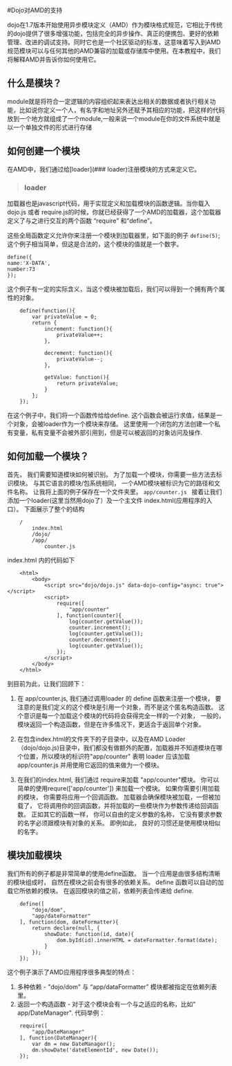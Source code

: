 #Dojo对AMD的支持

dojo在1.7版本开始使用异步模块定义（AMD）作为模块格式规范，它相比于传统的dojo提供了很多增强功能，包括完全的异步操作、真正的便携包、更好的依赖管理、改进的调试支持。同时它也是一个社区驱动的标准，这意味着写入到AMD规范模块可以与任何其他的AMD兼容的加载或存储库中使用。在本教程中，我们将解释AMD并告诉你如何使用它。
## 什么是模块？
module就是将符合一定逻辑的内容组织起来表达出相关的数据或者执行相关功能，比如说你定义一个人，有名字和地址另外还赋予其相应的功能，把这样的代码放到一个地方就组成了一个module,一般来说一个module在你的文件系统中就是以一个单独文件的形式进行存储
## 如何创建一个模块
在AMD中，我们通过给[loader](### loader)注册模块的方式来定义它。
> ### loader
  加载器也是javascript代码，用于实现定义和加载模块的函数逻辑。当你载入 dojo.js 或者 require.js的时候，你就已经获得了一个AMD的加载器，这个加载器定义了与之进行交互的两个函数 “require” 和“define”。

这些全局函数定义允许你来注册一个模块到加载器里，如下面的例子 `define(5)`;
这个例子相当简单，但这是合法的，这个模块的值就是一个数字。
```
define({
name:'X-DATA',
number:73
});
```
这个例子有一定的实际含义，当这个模块被加载后，我们可以得到一个拥有两个属性的对象。
```
    define(function(){  
        var privateValue = 0;  
        return {  
            increment: function(){  
                privateValue++;  
            },  
       
            decrement: function(){  
                privateValue--;  
            },  
       
            getValue: function(){  
                return privateValue;  
            }  
        };  
    });  
```
在这个例子中，我们将一个函数传给给define.  这个函数会被运行求值，结果是一个对象，会被loader作为一个模块来存储。 这里使用一个闭包的方法创建一个私有变量，私有变量不会被外部引用到，但是可以被返回的对象访问及操作.

## 如何加载一个模块？
首先， 我们需要知道模块如何被识别。 为了加载一个模块，你需要一些方法去标识模块。 与其它语言的模块/包系统相同， 一个AMD模块被标识为它的路径和文件名称。 让我将上面的例子保存在一个文件夹里。
`app/counter.js `
接着让我们添加一个loader(这里当然用dojo了）及一个主文件 index.html(应用程序的入口）。 下面展示了整个的结构
```
    /  
        index.html  
        /dojo/  
        /app/  
            counter.js  
```
index.html 内的代码如下
```
    <html>  
        <body>  
            <script src="dojo/dojo.js" data-dojo-config="async: true"></script>  
            <script>  
                require([  
                    "app/counter"  
                ], function(counter){  
                    log(counter.getValue());  
                    counter.increment();  
                    log(counter.getValue());  
                    counter.decrement();  
                    log(counter.getValue());  
                });  
            </script>  
        </body>  
    </html>  
```
到目前为此，让我们回顾下：

1. 在 app/counter.js, 我们通过调用loader 的 define 函数来注册一个模块， 要注意的是我们定义的这个模块是引用一个对象，而不是这个匿名构造函数。 这个意识是每一个加载这个模块的代码将会获得完全一样的一个对象， 一般的，模块返回一个构造函数，但是在许多情况下，更适合于返回单个对象。

2. 在包含index.html的文件夹下的子目录中，以及在AMD Loader（dojo/dojo.js)目录中，我们都没有做额外的配置，加载器并不知道模块在哪个位置，所以模块的标识符"app/counter"  表明 loader 应该加载 app/counter.js 并用使用它返回的值来做为一个模块。

3. 在我们的index.html, 我们通过 require来加载 "app/counter"模块。 你可以简单的使用requre(['app/counter']) 来加载一个模块。 如果你需要引用加载的模块， 你需要将应用一个回调函数。 加载器会确保模块被加载，一但被加载了， 它将调用你的回调函数，并将加载的一些模块作为参数传递给回调函数。 正如其它的函数一样， 你可以自由的定义参数的名称， 它没有要求参数的名字必须跟模块有对象的关系。 即例如此， 良好的习惯还是使用模块相似的名字。

## 模块加载模块
我们所有的例子都是非常简单的使用define函数。 当一个应用是由很多结构清晰的模块组成时， 自然在模块之前会有很多的依赖关系。 define 函数可以自动的加载它所依赖的模块。 在返回模块的值之前，依赖列表会传递给 define.
```
    define([  
        "dojo/dom",  
        "app/dateFormatter"  
    ], function(dom, dateFormatter){  
        return declare(null, {  
            showDate: function(id, date){  
                dom.byId(id).innerHTML = dateFormatter.format(date);  
            }  
        });  
    });  
```

这个例子演示了AMD应用程序很多典型的特点：

1. 多种依赖 - "dojo/dom" 与 “app/dataFormatter” 模块都被指定在依赖列表里。
2. 返回一个构造函数 - 对于这个模块会有一个与之适应的名称，比如" app/DateManager".  代码举例：
```
    require([  
        "app/DateManager"  
    ], function(DateManager){  
        var dm = new DateManager();  
        dm.showDate('dateElementId', new Date());  
    });  
```
